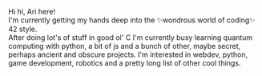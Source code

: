 Hi hi, Ari here!  
I'm currently getting my hands deep into the ✨wondrous world of coding✨ 42 style.  
After doing lot's of stuff in good ol' C I'm currently busy learning quantum computing with python, a bit of js and a bunch of other, maybe secret, perhaps ancient and obscure projects.
I'm interested in webdev, python, game development, robotics and a pretty long list of other cool things.
<!---
TheNitromancer/TheNitromancer is a ✨ special ✨ repository because its `README.md` (this file) appears on your GitHub profile.
You can click the Preview link to take a look at your changes.
--->
